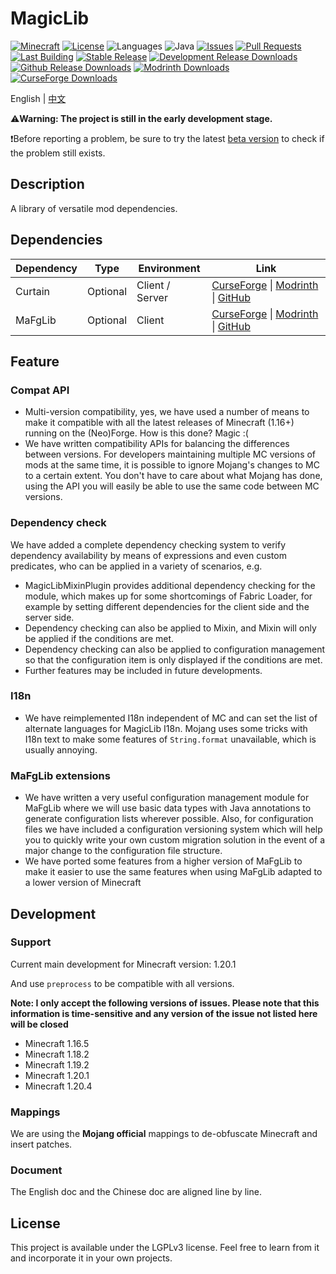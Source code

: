 # MagicLib

[![Minecraft](http://cf.way2muchnoise.eu/versions/Minecraft_576459_all.svg?badge_style=flat)](https://www.curseforge.com/minecraft/mc-mods/magiclib/files)
[![License](https://img.shields.io/github/license/Hendrix-Shen/MagicLib?label=License&style=flat-square)](https://github.com/Hendrix-Shen/MagicLib/blob/master/LICENSE)
![Languages](https://img.shields.io/github/languages/top/Hendrix-Shen/MagicLib?style=flat-square)
![Java](https://img.shields.io/badge/Java-8%20%7C%209%20%7C%2010%20%7C%2011%20%7C%2012%20%7C%2013%20%7C%2014%20%7C%2015%20%7C%2016%20%7C%2017%20%7C%2018-orange?style=flat-square)
[![Issues](https://img.shields.io/github/issues/Hendrix-Shen/MagicLib?style=flat-square)](https://github.com/Hendrix-Shen/MagicLib/issues)
[![Pull Requests](https://img.shields.io/github/issues-pr/Hendrix-Shen/MagicLib?style=flat-square)](https://github.com/Hendrix-Shen/MagicLib/pulls)
[![Last Building](https://img.shields.io/github/actions/workflow/status/Hendrix-Shen/MagicLib/CI.yml?label=Last%20build&style=flat-square)](https://github.com/Hendrix-Shen/MagicLib/actions/workflows/CI.yml)
[![Stable Release](https://img.shields.io/github/v/release/Hendrix-Shen/MagicLib?label=Stable%20Release&style=flat-square)](https://github.com/Hendrix-Shen/MagicLib/releases)
[![Development Release Downloads](https://img.shields.io/github/v/release/Hendrix-Shen/MagicLib?include_prereleases&label=Development%20Release&style=flat-square)](https://github.com/Hendrix-Shen/MagicLib/releases)
[![Github Release Downloads](https://img.shields.io/github/downloads/Hendrix-Shen/MagicLib/total?label=Github%20Release%20Downloads&style=flat-square)](https://github.com/Hendrix-Shen/MagicLib/releases)
[![Modrinth Downloads](https://img.shields.io/modrinth/dt/mv1zH6ln?label=Modrinth%20Downloads&logo=Modrinth%20Downloads&style=flat-square)](https://modrinth.com/mod/magiclib)
[![CurseForge Downloads](http://cf.way2muchnoise.eu/576459.svg?badge_style=flat)](https://www.curseforge.com/minecraft/mc-mods/magiclib)

English | [中文](./README_ZH_CN.md)

⚠️**Warning: The project is still in the early development stage.**

❗Before reporting a problem, be sure to try the latest [beta version](https://github.com/Hendrix-Shen/MagicLib/releases) to check if the problem still exists.

## Description

A library of versatile mod dependencies.

## Dependencies

| Dependency | Type     | Environment     | Link                                                                                                                                                                                              |
|------------|----------|-----------------|---------------------------------------------------------------------------------------------------------------------------------------------------------------------------------------------------|
| Curtain    | Optional | Client / Server | [CurseForge](https://www.curseforge.com/minecraft/mc-mods/curtain) &#124; [Modrinth](https://modrinth.com/mod/curtain) &#124; [GitHub](https://github.com/Gu-ZT/Curtain/releases)                 |
| MaFgLib    | Optional | Client          | [CurseForge](https://www.curseforge.com/minecraft/mc-mods/mafglib) &#124; [Modrinth](https://modrinth.com/mod/mafglib) &#124; [GitHub](https://github.com/ThinkingStudios/MaLiLib-Forge/releases) |

## Feature

### Compat API
- Multi-version compatibility, yes, we have used a number of means to make it compatible with all the latest releases of Minecraft (1.16+) running on the (Neo)Forge. How is this done? Magic :(
- We have written compatibility APIs for balancing the differences between versions. For developers maintaining multiple MC versions of mods at the same time, it is possible to ignore Mojang's changes to MC to a certain extent. You don't have to care about what Mojang has done, using the API you will easily be able to use the same code between MC versions.

### Dependency check

We have added a complete dependency checking system to verify dependency availability by means of expressions and even custom predicates, who can be applied in a variety of scenarios, e.g.
- MagicLibMixinPlugin provides additional dependency checking for the module, which makes up for some shortcomings of Fabric Loader, for example by setting different dependencies for the client side and the server side.
- Dependency checking can also be applied to Mixin, and Mixin will only be applied if the conditions are met.
- Dependency checking can also be applied to configuration management so that the configuration item is only displayed if the conditions are met.
- Further features may be included in future developments.

### I18n
- We have reimplemented I18n independent of MC and can set the list of alternate languages for MagicLib I18n. Mojang uses some tricks with I18n text to make some features of `String.format` unavailable, which is usually annoying.

### MaFgLib extensions
- We have written a very useful configuration management module for MaFgLib where we will use basic data types with Java annotations to generate configuration lists wherever possible. Also, for configuration files we have included a configuration versioning system which will help you to quickly write your own custom migration solution in the event of a major change to the configuration file structure.
- We have ported some features from a higher version of MaFgLib to make it easier to use the same features when using MaFgLib adapted to a lower version of Minecraft

## Development

### Support

Current main development for Minecraft version: 1.20.1

And use `preprocess` to be compatible with all versions.

**Note: I only accept the following versions of issues. Please note that this information is time-sensitive and any version of the issue not listed here will be closed**

- Minecraft 1.16.5
- Minecraft 1.18.2
- Minecraft 1.19.2
- Minecraft 1.20.1
- Minecraft 1.20.4

### Mappings

We are using the **Mojang official** mappings to de-obfuscate Minecraft and insert patches.

### Document

The English doc and the Chinese doc are aligned line by line.

## License

This project is available under the LGPLv3 license. Feel free to learn from it and incorporate it in your own projects.
